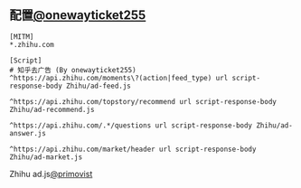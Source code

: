 ## 配置[@onewayticket255](https://github.com/onewayticket255/Surge-Script)

```properties
[MITM]
*.zhihu.com

[Script]
# 知乎去广告 (By onewayticket255)
^https://api.zhihu.com/moments\?(action|feed_type) url script-response-body Zhihu/ad-feed.js

^https://api.zhihu.com/topstory/recommend url script-response-body Zhihu/ad-recommend.js

^https://api.zhihu.com/.*/questions url script-response-body Zhihu/ad-answer.js

^https://api.zhihu.com/market/header url script-response-body Zhihu/ad-market.js

```
Zhihu  ad.js[@primovist](https://github.com/primovist/ScriptsForSurge/blob/master/Scripts)
